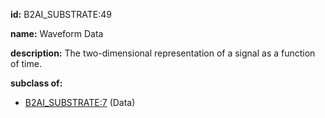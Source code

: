 **id:** B2AI_SUBSTRATE:49

**name:** Waveform Data

**description:** The two-dimensional representation of a signal as a function of time.

**subclass of:**

- [B2AI_SUBSTRATE:7](../substrates/data.markdown) (Data)
